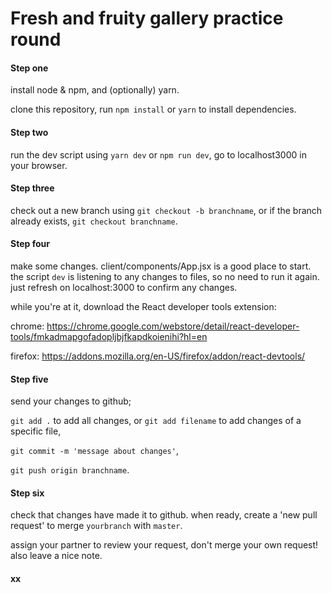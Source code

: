# Fresh and fruity gallery practice round

#### Step one
install node & npm, and (optionally) yarn. 

clone this repository, run `npm install` or `yarn` to install dependencies.

#### Step two
run the dev script using `yarn dev` or `npm run dev`, go to localhost3000 in your browser.

#### Step three
check out a new branch using `git checkout -b branchname`, or if the branch already exists, `git checkout branchname`.

#### Step four 
make some changes. client/components/App.jsx is a good place to start.
the script `dev` is listening to any changes to files, so no need to run it again. just refresh on localhost:3000 to confirm any changes. 

while you're at it, download the React developer tools extension:

chrome: https://chrome.google.com/webstore/detail/react-developer-tools/fmkadmapgofadopljbjfkapdkoienihi?hl=en

firefox: https://addons.mozilla.org/en-US/firefox/addon/react-devtools/

#### Step five
send your changes to github;

`git add .` to add all changes, or `git add filename` to add changes of a specific file,

`git commit -m 'message about changes'`,

`git push origin branchname`.

#### Step six
check that changes have made it to github. when ready, create a 'new pull request' to merge `yourbranch` with `master`. 

assign your partner to review your request, don't merge your own request! also leave a nice note. 

#### xx
